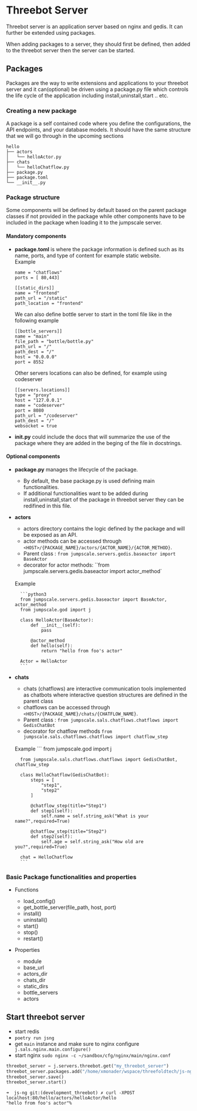# Threebot Server

Threebot server is an application server based on nginx and gedis. It can further be extended using packages.

When adding packages to a server, they should first be defined, then added to the threebot server then the server can be started.


## Packages

Packages are the way to write extensions and applications to your threebot server and it can(optional) be driven using a package.py file which controls the life cycle of the application including  install,uninstall,start .. etc.

### Creating a new package
A package is a self contained code where you define the configurations, the API endpoints, and your database models. It should have the same structure that we will go through in the upcoming sections
```
hello
├── actors
│   └── helloActor.py
├── chats
│   └── helloChatflow.py
├── package.py
├── package.toml
└── __init__.py
```

### Package structure

Some components will be defined by default based on the parent package classes if not provided in the package while other components have to be included in the package when loading it to the jumpscale server.

#### Mandatory components
- **package.toml** is where the package information is defined such as its name, ports, and type of content for example static website.<br />
    Example
    ```
    name = "chatflows"
    ports = [ 80,443]

    [[static_dirs]]
    name = "frontend"
    path_url = "/static"
    path_location = "frontend"
    ```

    We can also define bottle server to start in the toml file like in the following example

    ```
    [[bottle_servers]]
    name = "main"
    file_path = "bottle/bottle.py"
    path_url = "/"
    path_dest = "/"
    host = "0.0.0.0"
    port = 8552
    ```

    Other servers locations can also be defined, for example using codeserver
    ```
    [[servers.locations]]
    type = "proxy"
    host = "127.0.0.1"
    name = "codeserver"
    port = 8080
    path_url = "/codeserver"
    path_dest = "/"
    websocket = true
    ```
- **__init__.py** could include the docs that will summarize the use of the package where they are added in the beging of the file in docstrings.

#### Optional components

- **package.py** manages the lifecycle of the package.
    - By default, the base package.py is used defining main functionalities.
    - If additional functionalities want to be added during install,uninstall,start of the package in threebot server they can be redifined in this file.

- **actors**
    - actors directory contains the logic defined by the package and will be exposed as an API.
    - actor methods can be accessed through `<HOST>/{PACKAGE_NAME}/actors/{ACTOR_NAME}/{ACTOR_METHOD}`.
    - Parent class : `from jumpscale.servers.gedis.baseactor import BaseActor`
    - decorator for actor methods: ``from jumpscale.servers.gedis.baseactor import actor_method`
    <br />
    Example

        ```python3
        from jumpscale.servers.gedis.baseactor import BaseActor, actor_method
        from jumpscale.god import j

        class HelloActor(BaseActor):
            def __init__(self):
                pass

            @actor_method
            def hello(self):
                return "hello from foo's actor"

        Actor = HelloActor
        ```

- **chats**
    - chats (chatflows) are interactive communication tools implemented as chatbots where interactive question structures are defined in the parent class
    - chatflows can be accessed through `<HOST>/{PACKAGE_NAME}/chats/{CHATFLOW_NAME}`.
    - Parent class : `from jumpscale.sals.chatflows.chatflows import GedisChatBot`
    - decorator for chatflow methods `from jumpscale.sals.chatflows.chatflows import chatflow_step`
    <br />
    Example
        ```
        from jumpscale.god import j

        from jumpscale.sals.chatflows.chatflows import GedisChatBot, chatflow_step

        class HelloChatflow(GedisChatBot):
            steps = [
                "step1",
                "step2"
            ]

            @chatflow_step(title="Step1")
            def step1(self):
                self.name = self.string_ask("What is your name?",required=True)

            @chatflow_step(title="Step2")
            def step2(self):
                self.age = self.string_ask("How old are you?",required=True)

        chat = HelloChatflow
        ```

### Basic Package functionalities and properties
- Functions
    - load_config()
    - get_bottle_server(file_path, host, port)
    - install()
    - uninstall()
    - start()
    - stop()
    - restart()

- Properties
    - module
    - base_url
    - actors_dir
    - chats_dir
    - static_dirs
    - bottle_servers
    - actors


## Start threebot server

- start redis
- `poetry run jsng`
- get `main` instance and make sure to nginx configure` j.sals.nginx.main.configure()`
- start nginx `sudo nginx -c ~/sandbox/cfg/nginx/main/nginx.conf`

```python
threebot_server = j.servers.threebot.get("my_threebot_server")
threebot_server.packages.add("/home/xmonader/wspace/threefoldtech/js-ng/jumpscale/packages/hello")
threebot_server.save()
threebot_server.start()
```

```
➜  js-ng git:(development_threebot) ✗ curl -XPOST localhost:80/hello/actors/helloActor/hello
"hello from foo's actor"%

```

